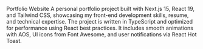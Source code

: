 Portfolio Website
A personal portfolio project built with Next.js 15, React 19, and Tailwind CSS, showcasing my front-end development skills, resume, and technical expertise. The project is written in TypeScript and optimized for performance using React best practices. It includes smooth animations with AOS, UI icons from Font Awesome, and user notifications via React Hot Toast.
